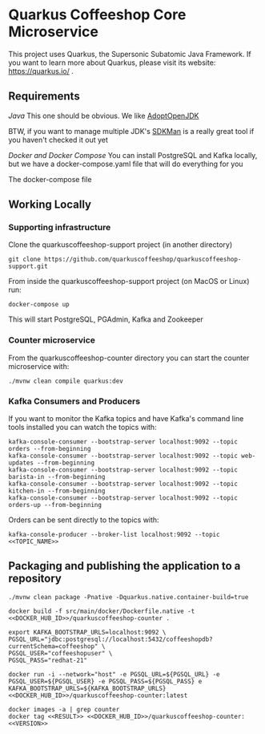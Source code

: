 # Quarkus Coffeeshop Core Microservice

This project uses Quarkus, the Supersonic Subatomic Java Framework.  If you want to learn more about Quarkus, please visit its website: https://quarkus.io/ .

## Requirements

*Java* 
This one should be obvious.  We like [AdoptOpenJDK](https://adoptopenjdk.net/)  

BTW, if you want to manage multiple JDK's [SDKMan](https://sdkman.io/) is a really great tool if you haven't checked it out yet 

*Docker and Docker Compose*
You can install PostgreSQL and Kafka locally, but we have a docker-compose.yaml file that will do everything for you

The docker-compose file 
## Working Locally

### Supporting infrastructure

Clone the quarkuscoffeeshop-support project (in another directory)

```shell
git clone https://github.com/quarkuscoffeeshop/quarkuscoffeeshop-support.git
```

From inside the quarkuscoffeeshop-support project (on MacOS or Linux) run:

```shell
docker-compose up
```

This will start PostgreSQL, PGAdmin, Kafka and Zookeeper

### Counter microservice

From the quarkuscoffeeshop-counter directory you can start the counter microservice with:

```shell
./mvnw clean compile quarkus:dev
```

### Kafka Consumers and Producers

If you want to monitor the Kafka topics and have Kafka's command line tools installed you can watch the topics with:

```shell script
kafka-console-consumer --bootstrap-server localhost:9092 --topic orders --from-beginning
kafka-console-consumer --bootstrap-server localhost:9092 --topic web-updates --from-beginning
kafka-console-consumer --bootstrap-server localhost:9092 --topic barista-in --from-beginning
kafka-console-consumer --bootstrap-server localhost:9092 --topic kitchen-in --from-beginning
kafka-console-consumer --bootstrap-server localhost:9092 --topic orders-up --from-beginning
```

Orders can be sent directly to the topics with:

```shell script
kafka-console-producer --broker-list localhost:9092 --topic <<TOPIC_NAME>>
```

## Packaging and publishing the application to a repository

```shell
./mvnw clean package -Pnative -Dquarkus.native.container-build=true
```

```shell
docker build -f src/main/docker/Dockerfile.native -t <<DOCKER_HUB_ID>>/quarkuscoffeeshop-counter .
```
```shell
export KAFKA_BOOTSTRAP_URLS=localhost:9092 \
PGSQL_URL="jdbc:postgresql://localhost:5432/coffeeshopdb?currentSchema=coffeeshop" \
PGSQL_USER="coffeeshopuser" \
PGSQL_PASS="redhat-21"
```

```shell
docker run -i --network="host" -e PGSQL_URL=${PGSQL_URL} -e PGSQL_USER=${PGSQL_USER} -e PGSQL_PASS=${PGSQL_PASS} e KAFKA_BOOTSTRAP_URLS=${KAFKA_BOOTSTRAP_URLS} <<DOCKER_HUB_ID>>/quarkuscoffeeshop-counter:latest
```

```shell
docker images -a | grep counter
docker tag <<RESULT>> <<DOCKER_HUB_ID>>/quarkuscoffeeshop-counter:<<VERSION>>
```